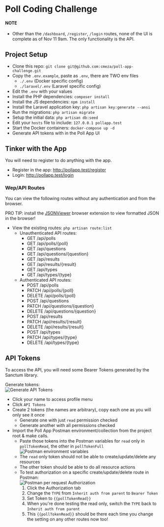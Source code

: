 # Poll Coding Challenge

#### NOTE
- Other than the `/dashboard`, `/register`, `/login` routes, none of the UI is complete as of Nov 11 9am. The only functionality is the API.

## Project Setup
- Clone this repo: `git clone git@github.com:cmeza/poll-app-challenge.git`
- Copy the `.env.example`, paste as `.env`, there are TWO env files
    - `./.env` (Docker specific config)
    - `./laravel/.env` (Laravel specific config)
- Edit the `.env` with your values
- Install the PHP dependencies: `composer install`
- Install the JS dependencies: `npm install`
- Install the Laravel application key: `php artisan key:generate --ansi`
- Run the migrations: `php artisan migrate`
- Setup the initial data: `php artisan db:seed`
- Edit your `hosts` file to include: `127.0.0.1 pollapp.test`
- Start the Docker containers: `docker-compose up -d`
- Generate API tokens with in the Poll App UI

## Tinker with the App  
You will need to register to do anything with the app.
- Register in the app: http://pollapp.test/register
- Login: http://pollapp.test/login

### Wep/API Routes
You can view the following routes without any authentication and from the browser.

PRO TIP: install the [JSONViewer](https://chrome.google.com/webstore/detail/jsonview/chklaanhfefbnpoihckbnefhakgolnmc)
browser extension to view formatted JSON in the browser!

- View the existing routes: `php artisan route:list`
    - Unauthenticated API routes:
        - GET /api/polls
        - GET /api/polls/{poll}
        - GET /api/questions
        - GET /api/questions/{question}
        - GET /api/results
        - GET /api/results/{result}
        - GET /api/types
        - GET /api/types/{type}
    - Authenticated API routes:
        - POST /api/polls
        - PATCH /api/polls/{poll}
        - DELETE /api/polls/{poll}
        - POST /api/questions
        - PATCH /api/questions/{question}
        - DELETE /api/questions/{question}
        - POST /api/results
        - PATCH /api/results/{result}
        - DELETE /api/results/{result}
        - POST /api/types
        - PATCH /api/types/{type}
        - DELETE /api/types/{type}
        
## API Tokens
To access the API, you will need some Bearer Tokens generated by the Sanctum library.

Generate tokens:  
![Generate API Tokens](https://i.imgur.com/wgBeNeg.png)
- Click your name to access profile menu
- Click `API Tokens`
- Create 2 tokens (the names are arbitrary), copy each one as you will only see it once
    - Generate one with just `read` permission checked
    - Generate another with all permissions checked
- Import the Poll App Postman environment/collection from the project root & make calls.
    - Paste those tokens into the Postman variables for `read` only in `pollTokenRead`, the other in `pollTokenFull`  
        ![Postman environment variables](https://i.imgur.com/Krzhmkr.png)
    - The `read` only token should not be able to create/update/delete any resources
    - The other token should be able to do all resource actions
    - To test authorization on a specific create/update/delete route in Postman:  
    ![Postman per request Authorization](https://i.imgur.com/P5GkIbV.png) 
        1. Click the Authorization tab
        1. Change the `TYPE` from `Inherit auth from parent` to `Bearer Token`
        1. Set Token to `{{pollTokenRead}}`
        1. When you're done testing the read only, switch the `TYPE` back to `Inherit auth from parent`
        1. This `{{pollTokenRead}}` should be there each time you change the setting on any other routes now too!

